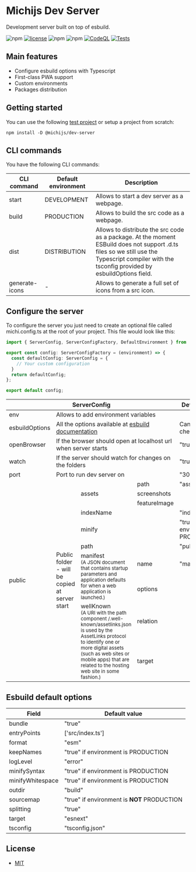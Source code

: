 # Michijs Dev Server
Development server built on top of esbuild.
<!-- TODO: To generate feature-image require to install roboto -->

![npm][version] [![license][github-license]][github-license-url] ![npm][npm-downloads] ![npm][repo-size]
  [![CodeQL](https://github.com/michijs/dev-server/actions/workflows/codeql-analysis.yml/badge.svg)](https://github.com/michijs/dev-server/actions/workflows/codeql-analysis.yml)
  [![Tests](https://github.com/michijs/dev-server/actions/workflows/tests.yml/badge.svg)](https://github.com/michijs/dev-server/actions/workflows/tests.yml)

## Main features
- Configure esbuild options with Typescript
- First-class PWA support
- Custom environments
- Packages distribution

## Getting started

You can use the following [test project](https://github.com/michijs/michijs-template) or setup a project from scratch:

    npm install -D @michijs/dev-server

## CLI commands
You have the following CLI commands:
<table>
  <thead>
    <tr>
      <th>CLI command</th>
      <th>Default environment</th>
      <th>Description</th>
    </tr>
  </thead>
  <tbody>
    <tr>
      <td>start</td>
      <td>DEVELOPMENT</td>
      <td>Allows to start a dev server as a webpage.</td>
    </tr>
    <tr>
      <td>build</td>
      <td>PRODUCTION</td>
      <td>Allows to build the src code as a webpage.</td>
    </tr>
    <tr>
      <td>dist</td>
      <td>DISTRIBUTION</td>
      <td>Allows to distribute the src code as a package. At the moment ESBuild does not support .d.ts files so we still use the Typescript compiler with the tsconfig provided by esbuildOptions field.</td>
    </tr>
    <tr>
      <td>generate-icons</td>
      <td>-</td>
      <td>Allows to generate a full set of icons from a src icon.</td>
    </tr>
  </tbody>
</table>


## Configure the server
To configure the server you just need to create an optional file called michi.config.ts at the root of your project. This file would look like this:

```ts
import { ServerConfig, ServerConfigFactory, DefaultEnvironment } from '@michijs/server';

export const config: ServerConfigFactory = (environment) => {
  const defaultConfig: ServerConfig = {
    // Your custom configuration
  }
  return defaultConfig;
};

export default config;
```

<table>
  <thead>
    <tr>
      <th colspan="4">ServerConfig</th>
      <th>Default value</th>
    </tr>
  </thead>
  <tbody>
    <tr>
      <td>env</td>
      <td colspan="3">Allows to add environment variables</td>
      <td></td>
    </tr>
    <tr>
      <td>esbuildOptions</td>
      <td colspan="3">All the options available at <a href="https://esbuild.github.io/plugins/#build-options">esbuild documentation</a></td>
      <td>Can be chequed <a href="#esbuild-default-options">here</a></td>
    </tr>
    <tr>
      <td>openBrowser</td>
      <td colspan="3">If the browser should open at localhost url when server starts</td>
      <td>"true"</td>
    </tr>
    <tr>
      <td>watch</td>
      <td colspan="3">If the server should watch for changes on the folders</td>
      <td>"true"</td>
    </tr>
    <tr>
      <td>port</td>
      <td colspan="3">Port to run dev server on</td>
      <td>"3000"</td>
    </tr>
    <tr>
      <td rowspan="14">public</td>
      <td rowspan="14">Public folder - will be copied at server start</td>
      <tr>
        <td rowspan="4">assets</td>
        <tr>
          <td>path</td>
          <td>"assets"</td>
        </tr>
        <tr>
          <td>screenshots</td>
          <td></td>
        </tr>
        <tr>
          <td>featureImage</td>
          <td></td>
        </tr>
      </tr>
      <tr>
        <td colspan="2">indexName</td>
        <td>"index.html"</td>
      </tr>
      <tr>
        <td colspan="2">minify</td>
        <td>"true" if environment is PRODUCTION</td>
      </tr>
      <tr>
        <td colspan="2">path</td>
        <td>"public"</td>
      </tr>
      <tr>
        <td rowspan="3">manifest <br/><small>(A JSON document that contains startup parameters and application defaults for when a web application is launched.)</small></td>
        <tr>
          <td>name</td>
          <td>"manifest.json"</td>
        </tr>
        <tr>
          <td>options</td>
          <td></td>
        </tr>
      </tr>
      <tr>
        <td rowspan="3">wellKnown <br/><small>(A URI with the path component /.well-known/assetlinks.json is used by the AssetLinks protocol to identify one or more digital assets (such as web sites or mobile apps) that are related to the hosting web site in some fashion.)</small></td>
        <tr>
          <td>relation</td>
          <td></td>
        </tr>
        <tr>
          <td>target</td>
          <td></td>
        </tr>
      </tr>
    </tr>
  </tbody>
</table>

## Esbuild default options

<table>
  <thead>
    <tr>
      <th>Field</th>
      <th>Default value</th>
    </tr>
  </thead>
  <tbody>
    <tr>
      <td>bundle</td>
      <td>"true"</td>
    </tr>
    <tr>
      <td>entryPoints</td>
      <td>['src/index.ts']</td>
    </tr>
    <tr>
      <td>format</td>
      <td>"esm"</td>
    </tr>
    <tr>
      <td>keepNames</td>
      <td>"true" if environment is PRODUCTION</td>
    </tr>
    <tr>
      <td>logLevel</td>
      <td>"error"</td>
    </tr>
    <tr>
      <td>minifySyntax</td>
      <td>"true" if environment is PRODUCTION</td>
    </tr>
    <tr>
      <td>minifyWhitespace</td>
      <td>"true" if environment is PRODUCTION</td>
    </tr>
    <tr>
      <td>outdir</td>
      <td>"build"</td>
    </tr>
    <tr>
      <td>sourcemap</td>
      <td>"true" if environment is <b>NOT</b> PRODUCTION</td>
    </tr>
    <tr>
      <td>splitting</td>
      <td>"true"</td>
    </tr>
    <tr>
      <td>target</td>
      <td>"esnext"</td>
    </tr>
    <tr>
      <td>tsconfig</td>
      <td>"tsconfig.json"</td>
    </tr>
  </tbody>
</table>

## License
 - [MIT](https://github.com/michijs/dev-server/blob/master/LICENSE.md)

[repo-size]: https://img.shields.io/github/repo-size/michijs/dev-server
[npm-downloads]: https://img.shields.io/npm/dt/@michijs/dev-server
[version]: https://img.shields.io/npm/v/@michijs/dev-server
[github-license]: https://img.shields.io/github/license/michijs/dev-server
[github-license-url]: https://github.com/michijs/dev-server/blob/master/LICENSE.md
